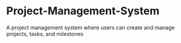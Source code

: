 # Project-Management-System
A project management system where users can create and manage projects, tasks, and milestones
